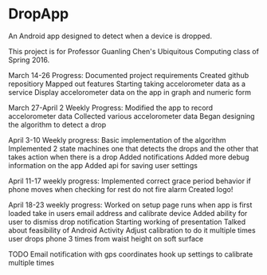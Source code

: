 # DropApp
An Android app designed to detect when a device is dropped.

This project is for Professor Guanling Chen's Ubiquitous Computing class of Spring 2016.

March 14-26 Progress:
  Documented project requirements
  Created github repositiory
  Mapped out features
  Starting taking accelorometer data as a service
  Display accelorometer data on the app in graph and numeric form
  
March 27-April 2 Weekly Progress:
  Modified the app to record accelorometer data
  Collected various accelorometer data
  Began designing the algorithm to detect a drop

April 3-10 Weekly progress:
  Basic implementation of the algorithm
    Implemented 2 state machines
      one that detects the drops and the other that takes action when there is a drop
  Added notifications
  Added more debug information on the app 
  Added api for saving user settings

April 11-17 weekly progress:
  Implemented correct grace period behavior
    if phone moves when checking for rest do not fire alarm
  Created logo!

April 18-23 weekly progress:
  Worked on setup page
    runs when app is first loaded
      take in users email address and calibrate device
  Added ability for user to dismiss drop notification
  Starting working of presentation
  Talked about feasibility of Android Activity
  Adjust calibration to do it multiple times
    user drops phone 3 times from waist height on soft surface
  
  
  TODO
    Email notification with gps coordinates
    hook up settings to calibrate multiple times
  
